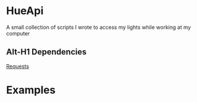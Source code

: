 # HueApi
A small collection of scripts I wrote to access my lights while working at my computer

Alt-H1 Dependencies
--------------------
[Requests](http://docs.python-requests.org/en/master/)


# Examples

